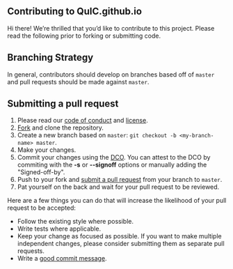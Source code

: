 ## Contributing to QuIC.github.io

Hi there!
We’re thrilled that you’d like to contribute to this project. Please read the following prior to forking or submitting code.

## Branching Strategy

In general, contributors should develop on branches based off of `master` and pull requests should be made against `master`.

## Submitting a pull request

1. Please read our [code of conduct](CODE-OF-CONDUCT.md) and [license](LICENSE.txt).
1. [Fork](https://github.com/quic/quic.github.io) and clone the repository.
1. Create a new branch based on `master`: `git checkout -b <my-branch-name> master`.
1. Make your changes.
1. Commit your changes using the [DCO](http://developercertificate.org/). You can attest to the DCO by commiting with the **-s** or **--signoff** options or manually adding the "Signed-off-by".
1. Push to your fork and [submit a pull request](https://github.com/quic/quic.github.io/pulls) from your branch to `master`.
1. Pat yourself on the back and wait for your pull request to be reviewed.

Here are a few things you can do that will increase the likelihood of your pull request to be accepted:

- Follow the existing style where possible.
- Write tests where applicable.
- Keep your change as focused as possible.
  If you want to make multiple independent changes, please consider submitting them as separate pull requests.
- Write a [good commit message](http://tbaggery.com/2008/04/19/a-note-about-git-commit-messages.html).
